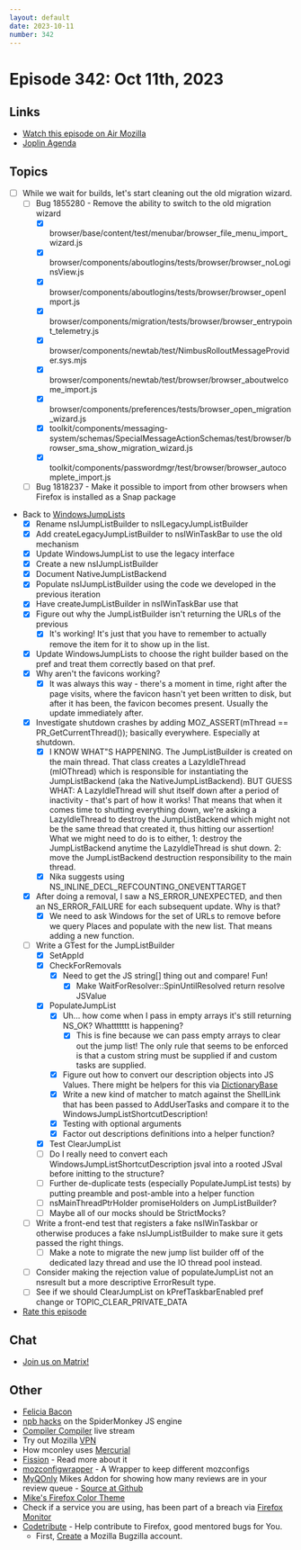 ```yaml
---
layout: default
date: 2023-10-11
number: 342
---
```


# Episode 342: Oct 11th, 2023

## Links
* [Watch this episode on Air Mozilla](https://mzl.la/joy-of-coding-2023-10-11)
* [Joplin Agenda](https://mikeconley.ca/joc/agendas/Episode-0342.html)

## Topics
* [ ] While we wait for builds, let's start cleaning out the old migration wizard.
  - [ ] Bug 1855280 - Remove the ability to switch to the old migration wizard
    - [x] browser/base/content/test/menubar/browser_file_menu_import_wizard.js
    - [x] browser/components/aboutlogins/tests/browser/browser_noLoginsView.js
    - [x] browser/components/aboutlogins/tests/browser/browser_openImport.js
    - [x] browser/components/migration/tests/browser/browser_entrypoint_telemetry.js
    - [x] browser/components/newtab/test/NimbusRolloutMessageProvider.sys.mjs
    - [x] browser/components/newtab/test/browser/browser_aboutwelcome_import.js
    - [x] browser/components/preferences/tests/browser_open_migration_wizard.js
    - [x] toolkit/components/messaging-system/schemas/SpecialMessageActionSchemas/test/browser/browser_sma_show_migration_wizard.js
    - [x] toolkit/components/passwordmgr/test/browser/browser_autocomplete_import.js
  - [ ] Bug 1818237 - Make it possible to import from other browsers when Firefox is installed as a Snap package

* Back to [WindowsJumpLists](https://bugzilla.mozilla.org/show_bug.cgi?id=1529276)
  - [x] Rename nsIJumpListBuilder to nsILegacyJumpListBuilder
  - [x] Add createLegacyJumpListBuilder to nsIWinTaskBar to use the old mechanism
  - [x] Update WindowsJumpList to use the legacy interface
  - [x] Create a new nsIJumpListBuilder
  - [x] Document NativeJumpListBackend
  - [x] Populate nsIJumpListBuilder using the code we developed in the previous iteration
  - [x] Have createJumpListBuilder in nsIWinTaskBar use that
  - [x] Figure out why the JumpListBuilder isn't returning the URLs of the previous
    - [x] It's working! It's just that you have to remember to actually remove the item for it to show up in the list.
  - [x] Update WindowsJumpLists to choose the right builder based on the pref and treat them correctly based on that pref.
  - [x] Why aren't the favicons working?
    - [x] It was always this way - there's a moment in time, right after the page visits, where the favicon hasn't yet been written to disk, but after it has been, the favicon becomes present. Usually the update immediately after.
  - [x] Investigate shutdown crashes by adding MOZ_ASSERT(mThread == PR_GetCurrentThread()); basically everywhere. Especially at shutdown.
    - [x] I KNOW WHAT"S HAPPENING. The JumpListBuilder is created on the main thread. That class creates a LazyIdleThread (mIOThread) which is responsible for instantiating the JumpListBackend (aka the NativeJumpListBackend). BUT GUESS WHAT: A LazyIdleThread will shut itself down after a period of inactivity - that's part of how it works! That means that when it comes time to shutting everything down, we're asking a LazyIdleThread to destroy the JumpListBackend which might not be the same thread that created it, thus hitting our assertion! What we might need to do is to either, 1: destroy the JumpListBackend anytime the LazyIdleThread is shut down. 2: move the JumpListBackend destruction responsibility to the main thread.
    - [x] Nika suggests using NS_INLINE_DECL_REFCOUNTING_ONEVENTTARGET
  - [x] After doing a removal, I saw a NS_ERROR_UNEXPECTED, and then an NS_ERROR_FAILURE for each subsequent update. Why is that?
    - [x] We need to ask Windows for the set of URLs to remove before we query Places and populate with the new list. That means adding a new function.
  - [ ] Write a GTest for the JumpListBuilder
    - [x] SetAppId
    - [x] CheckForRemovals
      - [x] Need to get the JS string[] thing out and compare! Fun!
        - [x] Make WaitForResolver::SpinUntilResolved return resolve JSValue
    - [x] PopulateJumpList
      - [x] Uh... how come when I pass in empty arrays it's still returning NS_OK? Whattttttt is happening?
        - [x] This is fine because we can pass empty arrays to clear out the jump list! The only rule that seems to be enforced is that a custom string must be supplied if and custom tasks are supplied.
      - [x] Figure out how to convert our description objects into JS Values. There might be helpers for this via [DictionaryBase](https://searchfox.org/mozilla-central/rev/e7b8d13b7513b6fbd97d69e882d7faeed05309d0/dom/bindings/ToJSValue.h#283-289)
      - [x] Write a new kind of matcher to match against the ShellLink that has been passed to AddUserTasks and compare it to the WindowsJumpListShortcutDescription!
      - [x] Testing with optional arguments
      - [x] Factor out descriptions definitions into a helper function?
    - [x] Test ClearJumpList
    - [ ] Do I really need to convert each WindowsJumpListShortcutDescription jsval into a rooted JSval before initting to the structure?
    - [ ] Further de-duplicate tests (especially PopulateJumpList tests) by putting preamble and post-amble into a helper function
    - [ ] nsMainThreadPtrHolder promiseHolders on JumpListBuilder?
    - [ ] Maybe all of our mocks should be StrictMocks?
  - [ ] Write a front-end test that registers a fake nsIWinTaskbar or otherwise produces a fake nsIJumpListBuilder to make sure it gets passed the right things.
    - [ ] Make a note to migrate the new jump list builder off of the dedicated lazy thread and use the IO thread pool instead.
  - [ ] Consider making the rejection value of populateJumpList not an nsresult but a more descriptive ErrorResult type.
  - [ ] See if we should ClearJumpList on kPrefTaskbarEnabled pref change or TOPIC_CLEAR_PRIVATE_DATA

* [Rate this episode](https://forms.gle/3wNYz9ou1CoFBUkY7)

## Chat
* [Join us on Matrix!](https://matrix.to/#/!enWuAmKDOEEPYejXRk:mozilla.org?via=mozilla.org&via=raim.ist)

## Other
* [Felicia Bacon](https://www.youtube.com/channel/UCMtqVykGztIYmj7OpFf7oeQ/videos)
* [npb hacks](https://www.twitch.tv/BackToTheCode) on the SpiderMonkey JS engine
* [Compiler Compiler](https://www.twitch.tv/codehag) live stream
* Try out Mozilla [VPN](https://vpn.mozilla.org/)
* How mconley uses [Mercurial](https://mikeconley.github.io/documents/How_mconley_uses_Mercurial_for_Mozilla_code)
* [Fission](https://firefox-source-docs.mozilla.org/dom/dom/Fission.html) - Read more about it
* [mozconfigwrapper](https://github.com/ahal/mozconfigwrapper) - A Wrapper to keep different mozconfigs
* [MyQOnly](https://addons.mozilla.org/en-US/firefox/addon/myqonly/) Mikes Addon for showing how many reviews are in your review queue - [Source at Github](https://github.com/mikeconley/myqonly)
* [Mike's Firefox Color Theme](https://addons.mozilla.org/en-US/firefox/addon/electricbluegaloo/)
* Check if a service you are using, has been part of a breach via [Firefox Monitor](https://monitor.firefox.com/breaches)
* [Codetribute](https://codetribute.mozilla.org/) - Help contribute to Firefox, good mentored bugs for You.
  - First, [Create](https://bugzilla.mozilla.org/createaccount.cgi) a Mozilla Bugzilla account.

